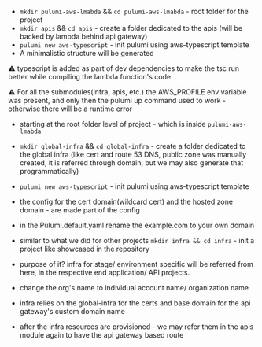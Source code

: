 - `mkdir pulumi-aws-lmabda` && `cd pulumi-aws-lmabda` - root folder for the project
- `mkdir apis` && `cd apis` - create a folder dedicated to the apis (will be backed by lambda behind api gateway)
- `pulumi new aws-typescript` - init pulumi using aws-typescript template
- A minimalistic structure will be generated

:warning: typescript is added as part of dev dependencies to make the tsc run better while compiling the lambda function's code.

:warning: For all the submodules(infra, apis, etc.) the AWS_PROFILE env variable was present, and only then the pulumi up command used to work - otherwise there will be a runtime error

- starting at the root folder level of project - which is inside `pulumi-aws-lmabda`
- `mkdir global-infra` && `cd global-infra` - create a folder dedicated to the global infra (like cert and route 53 DNS, public zone was manually created, it is referred through domain, but we may also generate that programmatically)
- `pulumi new aws-typescript` - init pulumi using aws-typescript template
- the config for the cert domain(wildcard cert) and the hosted zone domain - are made part of the config
- in the Pulumi.default.yaml rename the example.com to your own domain


- similar to what we did for other projects `mkdir infra && cd infra` - init a project like showcased in the repository
- purpose of it? infra for stage/ environment specific will be referred from here, in the respective end application/ API projects.
- change the org's name to individual account name/ organization name
- infra relies on the global-infra for the certs and base domain for the api gateway's custom domain name


- after the infra resources are provisioned - we may refer them in the apis module again to have the api gateway based route